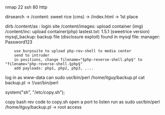 nmap 
22 ssh 
80 http

dirsearch 	-> /content: sweet rice (cms)
			-> /index.html -> 1st place 

dirb 
/content/as : login site
/content/images: upload container (img)
/content/inc: upload container(php)
		lastest.txt: 1.5.1 (sweetrice version)
		mysql_backup: backup file (disclosure exploit)
			found in mysql file: manager:	Password123

		use burpsuite to upload php-rev-shell to media center
		send to intruder 
		in positions, change filename="§php-reverse-shell.php§" to "filename="php-reverse-shell.§php§"
		add payloads: php1, php2, php3, ....

log in as www-data
can sudo usr/bin/perl /home/itguy/backup.pl 
cat backup.pl ->  !/usr/bin/perl

system("sh", "/etc/copy.sh");

copy bash rev code to copy.sh
open a port to listen
run as sudo usr/bin/perl /home/itguy/backup.pl 
-> root access



